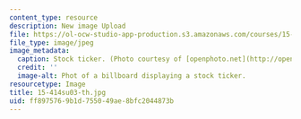 ```yaml
---
content_type: resource
description: New image Upload
file: https://ol-ocw-studio-app-production.s3.amazonaws.com/courses/15-414-financial-management-summer-2003/ff8975769b1d755049ae8bfc2044873b_15-414su03-th.jpg
file_type: image/jpeg
image_metadata:
  caption: Stock ticker. (Photo courtesy of [openphoto.net](http://openphoto.net).)
  credit: ''
  image-alt: Phot of a billboard displaying a stock ticker.
resourcetype: Image
title: 15-414su03-th.jpg
uid: ff897576-9b1d-7550-49ae-8bfc2044873b
---
```

